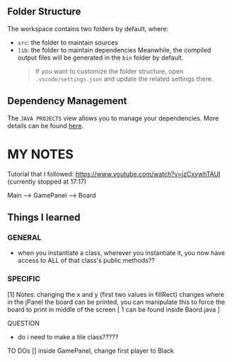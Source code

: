 ## Folder Structure

The workspace contains two folders by default, where:

- `src`: the folder to maintain sources
- `lib`: the folder to maintain dependencies
  Meanwhile, the compiled output files will be generated in the `bin` folder by default.
  > If you want to customize the folder structure, open `.vscode/settings.json` and update the related settings there.

## Dependency Management

The `JAVA PROJECTS` view allows you to manage your dependencies. More details can be found [here](https://github.com/microsoft/vscode-java-dependency#manage-dependencies).

# MY NOTES

Tutorial that I followed: https://www.youtube.com/watch?v=jzCxywhTAUI (currently stopped at 17:17)

Main --> GamePanel --> Board

## Things I learned

### GENERAL

- when you instantiate a class, wherever you instantiate it, you now have access to ALL of that class's public methods??

### SPECIFIC

[1] Notes: changing the x and y (first two values in fillRect) changes where in the jPanel the board can be printed, you can manipulate this to force the board to print in middle of the screen
[ 1 can be found inside Baord.java ]

QUESTION

- do i need to make a tile class?????

TO DOs
[] inside GamePanel, change first player to Black
